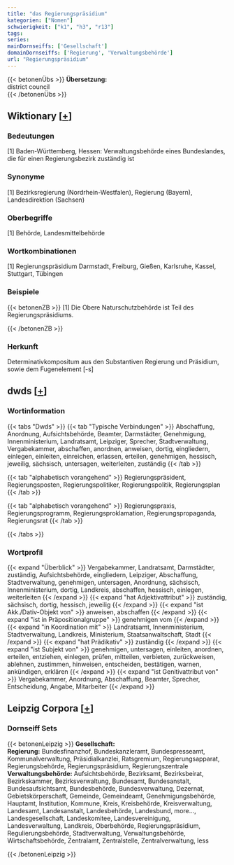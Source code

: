 ```yaml
---
title: "das Regierungspräsidium"
kategorien: ["Nomen"]
schwierigkeit: ["k1", "h3", "r13"]
tags:
series:
mainDornseiffs: ['Gesellschaft']
domainDornseiffs: ['Regierung', 'Verwaltungsbehörde']
url: "Regierungspräsidium"
---
```


{{< betonenÜbs >}}
**Übersetzung:**  
district council  
{{< /betonenÜbs >}}

## Wiktionary [[+](https://de.wiktionary.org/wiki/Regierungspräsidium)]

### Bedeutungen
[1] Baden-Württemberg, Hessen: Verwaltungsbehörde eines Bundeslandes, die für einen Regierungsbezirk zuständig ist  

### Synonyme
[1] Bezirksregierung (Nordrhein-Westfalen), Regierung (Bayern), Landesdirektion (Sachsen)  

### Oberbegriffe
[1] Behörde, Landesmittelbehörde  

### Wortkombinationen
[1] Regierungspräsidium Darmstadt, Freiburg, Gießen, Karlsruhe, Kassel, Stuttgart, Tübingen  

### Beispiele
{{< betonenZB >}}
[1] Die Obere Naturschutzbehörde ist Teil des Regierungspräsidiums.  

{{< /betonenZB >}}
### Herkunft
Determinativkompositum aus den Substantiven Regierung und Präsidium, sowie dem Fugenelement [-s]  



## dwds [[+](https://www.dwds.de/wb/Regierungspräsidium)]

### Wortinformation
{{< tabs "Dwds" >}}
{{< tab "Typische Verbindungen" >}}
Abschaffung, Anordnung, Aufsichtsbehörde, Beamter, Darmstädter, Genehmigung, Innenministerium, Landratsamt, Leipziger, Sprecher, Stadtverwaltung, Vergabekammer, abschaffen, anordnen, anweisen, dortig, eingliedern, einlegen, einleiten, einreichen, erlassen, erteilen, genehmigen, hessisch, jeweilig, sächsisch, untersagen, weiterleiten, zuständig
{{< /tab >}}

{{< tab "alphabetisch vorangehend" >}}
Regierungspräsident, Regierungsposten, Regierungspolitiker, Regierungspolitik, Regierungsplan
{{< /tab >}}

{{< tab "alphabetisch vorangehend" >}}
Regierungspraxis, Regierungsprogramm, Regierungsproklamation, Regierungspropaganda, Regierungsrat
{{< /tab >}}

{{< /tabs >}}

### Wortprofil
{{< expand "Überblick" >}} Vergabekammer, Landratsamt, Darmstädter, zuständig, Aufsichtsbehörde, eingliedern, Leipziger, Abschaffung, Stadtverwaltung, genehmigen, untersagen, Anordnung, sächsisch, Innenministerium, dortig, Landkreis, abschaffen, hessisch, einlegen, weiterleiten {{< /expand >}}
{{< expand "hat Adjektivattribut" >}} zuständig, sächsisch, dortig, hessisch, jeweilig {{< /expand >}}
{{< expand "ist Akk./Dativ-Objekt von" >}} anweisen, abschaffen {{< /expand >}}
{{< expand "ist in Präpositionalgruppe" >}} genehmigen vom {{< /expand >}}
{{< expand "in Koordination mit" >}} Landratsamt, Innenministerium, Stadtverwaltung, Landkreis, Ministerium, Staatsanwaltschaft, Stadt {{< /expand >}}
{{< expand "hat Prädikativ" >}} zuständig {{< /expand >}}
{{< expand "ist Subjekt von" >}} genehmigen, untersagen, einleiten, anordnen, erteilen, entziehen, einlegen, prüfen, mitteilen, verbieten, zurückweisen, ablehnen, zustimmen, hinweisen, entscheiden, bestätigen, warnen, ankündigen, erklären {{< /expand >}}
{{< expand "ist Genitivattribut von" >}} Vergabekammer, Anordnung, Abschaffung, Beamter, Sprecher, Entscheidung, Angabe, Mitarbeiter {{< /expand >}}

## Leipzig Corpora [[+](https://corpora.uni-leipzig.de/en/res?word=Regierungspräsidium&corpusId=deu_newscrawl-public_2018)]

### Dornseiff Sets
{{< betonenLeipzig >}}
**Gesellschaft:**  
**Regierung:** Bundesfinanzhof, Bundeskanzleramt, Bundespresseamt, Kommunalverwaltung, Präsidialkanzlei, Ratsgremium, Regierungsapparat, Regierungsbehörde, Regierungspräsidium, Regierungszentrale  
**Verwaltungsbehörde:** Aufsichtsbehörde, Bezirksamt, Bezirksbeirat, Bezirkskammer, Bezirksverwaltung, Bundesamt, Bundesanstalt, Bundesaufsichtsamt, Bundesbehörde, Bundesverwaltung, Dezernat, Gebietskörperschaft, Gemeinde, Gemeindeamt, Genehmigungsbehörde, Hauptamt, Institution, Kommune, Kreis, Kreisbehörde, Kreisverwaltung, Landesamt, Landesanstalt, Landesbehörde, Landesbund, more..., Landesgesellschaft, Landeskomitee, Landesvereinigung, Landesverwaltung, Landkreis, Oberbehörde, Regierungspräsidium, Regulierungsbehörde, Stadtverwaltung, Verwaltungsbehörde, Wirtschaftsbehörde, Zentralamt, Zentralstelle, Zentralverwaltung, less  

{{< /betonenLeipzig >}}
